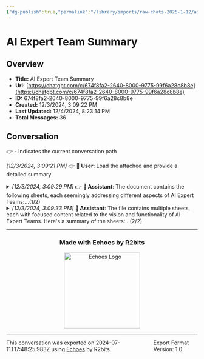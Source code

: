 ```yaml
---
{"dg-publish":true,"permalink":"/library/imports/raw-chats-2025-1-12/ai-expert-team-summary/"}
---
```


# AI Expert Team Summary

## Overview
- **Title:** AI Expert Team Summary
- **Url:** [https://chatgpt.com/c/674f8fa2-2640-8000-9775-99f6a28c8b8e](https://chatgpt.com/c/674f8fa2-2640-8000-9775-99f6a28c8b8e)
- **ID:** 674f8fa2-2640-8000-9775-99f6a28c8b8e
- **Created:** 12/3/2024, 3:09:22 PM
- **Last Updated:** 12/4/2024, 8:23:14 PM
- **Total Messages:** 36

## Conversation
👉 - Indicates the current conversation path

<i>[12/3/2024, 3:09:21 PM]</i> 👉 <b>👤 User</b>: Load the attached and provide a detailed summary<br>

<details style="margin-left: 0px">
<summary><i>[12/3/2024, 3:09:29 PM]</i> 👉 <b>🤖 Assistant</b>: The document contains the following sheets, each seemingly addressing different aspects of AI Expert Teams:...(1/2)</summary>

---

<i>[12/3/2024, 3:09:29 PM]</i> 👉 <b>🤖 Assistant</b>: 

The document contains the following sheets, each seemingly addressing different aspects of AI Expert Teams:

1. **chat 12-3-2024**  
   Likely contains a conversational log or notes from December 3, 2024.

2. **Extracted info**  
   Appears to hold key points or details extracted from a larger text.

3. **Updated vision**  
   May outline a revised conceptual framework or updated goals for AI Expert Teams.

4. **Expanded 1**  
   Possibly an extended explanation or elaboration on a specific topic.

5. **Remote AI Teams**  
   Likely focuses on implementing AI teams remotely.

6. **Master Team experts**  
   Might detail the roles, attributes, or structures of a "master" AI team.

7. **Problem solver expert**  
   Presumably describes AI designed for problem-solving expertise.

8. **Subconscious mind**  
   Suggests an exploration of AI's emulation of subconscious-like processes.

9. **Core Concept Summary**  
   Likely summarizes the fundamental ideas presented across the document.

10. **First Claude Summary**  
    A summary or insights potentially created by another AI assistant (Claude).

11. **Recursive Master Problem Solver**  
    Discusses a recursive approach in AI problem-solving.

12. **Mathematical Foundations of Rec**  
    Appears to delve into the mathematical basis of recursion in AI.

Which section(s) would you like me to summarize in detail, or should I analyze the entire document?<br>

<i>[12/3/2024, 3:11:31 PM]</i> 👉 <b>👤 User</b>: analyse the entire document<br>
<i>[12/3/2024, 3:11:40 PM]</i> 👉 <b>🤖 Assistant</b>: The data structure is complex and can't be summarized in its current form. Let me process and summarize each sheet's content to give a comprehensive overview.<br>
<i>[12/3/2024, 3:11:47 PM]</i> 👉 <b>🤖 Assistant</b>: 

The document contains a detailed exploration of AI Expert Teams and associated frameworks. Here’s a summary of each sheet:

1. **chat 12-3-2024**:  
   - Logs conversational excerpts discussing AI Expert Teams' vision, particularly emphasizing remote hosting and collaboration.

2. **Extracted info**:  
   - Extracts core concepts from conversations, including the foundational ideas for remotely hosted AI expert systems.

3. **Updated vision**:  
   - Redefines the mission for AI expert teams, focusing on extending human cognition, creativity, and decision-making via collaborative AI systems.

4. **Expanded 1**:  
   - Elaborates on organizing human knowledge into topical frameworks, enabling specialized AI agents to collaborate across disciplines.

5. **Remote AI Teams**:  
   - Discusses structural principles for hosting AI teams on remote servers, ensuring autonomy and synergy in team operations.

6. **Master Team experts**:  
   - Outlines a hierarchy of specialized roles, including a "Master Team" responsible for overseeing AI-human collaboration and ensuring system integrity.

7. **Problem solver expert**:  
   - Proposes the concept of a "Master Problem Solver Expert," crucial for guiding problem-solving interactions across all domains.

8. **Subconscious mind**:  
   - Examines AI as an extension of the human subconscious, enhancing the mind's problem-solving capacity and augmenting cognitive processes.

9. **Core Concept Summary**:  
   - Summarizes the philosophy of AI as a cognitive partner, aiming to bridge human limitations and elevate both subconscious and conscious abilities.

10. **First Claude Summary**:  
   - Offers an AI-generated analysis of the extended cognition framework, emphasizing its potential to transform AI into a seamless cognitive partner.

11. **Recursive Master Problem Solver**:  
   - Presents an advanced framework for recursive problem-solving, integrating interdisciplinary insights for scalable AI systems.

12. **Mathematical Foundations of Rec**:  
   - Explores the mathematical principles underpinning recursive problem-solving, referencing foundational theories like Gödel's contributions.

Would you like a deeper dive into any specific sheet or an actionable synthesis of the document's key concepts?<br>

<i>[12/3/2024, 3:12:23 PM]</i> 👉 <b>👤 User</b>: an actionable synthesis of the document's key concepts<br>
<i>[12/3/2024, 3:12:24 PM]</i> 👉 <b>🤖 Assistant</b>: 

### Actionable Synthesis of the AI Expert Teams Vision

#### **Core Concept**
- Develop a cognitive AI ecosystem that acts as an extension of the human mind.
- Use AI to enhance problem-solving, creativity, and decision-making, not just as a tool but as a symbiotic partner.

---

#### **Key Components**
1. **Extended Cognition Framework**
   - Transform AI from a task-specific tool into a comprehensive partner.
   - Seamlessly integrate AI into thought processes to reflect user values, knowledge, and goals.

2. **Topical Organization of Knowledge**
   - Organize AI agents into topical domains or fields of expertise.
   - Enable cross-domain collaboration to achieve innovation and synergy.

3. **Recursive Master Problem Solver**
   - Design a recursive problem-solving framework to adapt AI solutions across varying complexity levels.
   - Ensure scalability and systematic refinement of AI outputs.

4. **Specialized AI Teams**
   - Introduce hierarchical AI roles:
     - **Master Team**: Oversees human-AI collaboration and integrity of processes.
     - **Specialized Experts**: Operate within niches to address targeted challenges.

5. **AI as Subconscious Extension**
   - Mirror human subconscious problem-solving mechanisms in AI design.
   - Employ subconscious-like processes for seamless, intuitive interactions.

---

#### **Implementation Strategy**
1. **Remote AI Teams**
   - Host AI agents on secure remote servers for flexibility and scalability.
   - Enable autonomous execution within defined workspaces.

2. **Master Problem Solver**
   - Develop an expert AI role to oversee all phases of problem-solving.
   - Facilitate user interaction with AI for all intents—from productivity to leisure.

3. **Mathematical and Theoretical Foundations**
   - Ground AI development in recursive function theory and interdisciplinary insights.
   - Use proven mathematical models to enhance AI reliability and scalability.

---

#### **Philosophical Foundation**
- Inspired by Bodhichitta principles, aim for:
  - **Compassionate innovation**: Develop AI to benefit users and society.
  - **Knowledge sharing**: Emphasize collaborative creativity and decision-making.

---

### **Action Steps**
1. **Phase 1: Foundation Building**
   - Create initial prototypes of Master Problem Solver AI and topical expert teams.
   - Develop a secure and scalable infrastructure for remote hosting.

2. **Phase 2: Integration**
   - Implement recursive problem-solving mechanisms to refine AI decision-making.
   - Integrate subconscious-mirroring processes into AI workflows.

3. **Phase 3: Optimization**
   - Continuously test and adapt systems to meet evolving user needs.
   - Establish cross-domain collaborative protocols to ensure seamless synergy.

---

### Outcomes
- Enhanced decision-making and creativity for users.
- A dynamic and adaptive AI ecosystem tailored to individual and societal goals.
- A transformative shift in AI's role from a tool to a cognitive collaborator. 

Would you like this synthesized into a presentation or expanded for further elaboration?<br>

<i>[12/3/2024, 9:03:50 PM]</i> 👉 <b>👤 User</b>: please provide additional analogies, similies, metaphores from a variety of fields. Select for aptness. "Big Idea. A complimentary two-part system of AI Agents working on behalf of humanity. The foundation of the system is the Sum of Human Knowledge Database. The second is a Master Problem Solver. Not merely a personal assistant but a powerful extension of your own mind projecting your will into the world.  The first idea is the Knower, source of all wisdom. The second idea is the Doer, sourse of all action and improvement. These can also be characterized as the feminine and the masculine patterns of thought. These are complimentary, each one essential to the other and together far greater than the sum of their parts. They can be conceived as the foundation and the evolving life using the foundation to create wonderful things. They are the raw materials and the finished produce.  "<br>
<i>[12/3/2024, 9:04:22 PM]</i> 👉 <b>🤖 Assistant</b>: 

Here are analogies, similes, and metaphors from various fields to illustrate your two-part system of AI Agents, the **Knower** and the **Doer**, as complementary forces:

---

### **Biological Analogies**
- **Brain and Body:** The Knower is the brain—holding knowledge, insight, and wisdom. The Doer is the body, acting on the brain's commands to interact with and shape the world.
- **DNA and Cell:** The Knower is the DNA, containing the blueprint for life. The Doer is the cell, executing instructions to grow, adapt, and create.
- **Roots and Leaves:** The Knower is the deep roots, drawing sustenance and stability. The Doer is the vibrant leaves, converting sunlight into energy and growth.

---

### **Mechanical And Engineering Analogies**
- **Blueprint and Builder:** The Knower is the architect’s blueprint, providing the vision. The Doer is the builder, translating the design into a tangible structure.
- **Engine and Transmission:** The Knower is the engine, generating the power. The Doer is the transmission, delivering that power to drive action.
- **Circuit and Current:** The Knower is the carefully designed circuit, determining how energy flows. The Doer is the current, animating the circuit and making it functional.

---

### **Cosmological Analogies**
- **Star and Planet:** The Knower is the star, radiating light and energy. The Doer is the orbiting planet, shaping that energy into life and motion.
- **Heavens and Earth:** The Knower is the heavens, the eternal source of inspiration and guidance. The Doer is the earth, grounding that guidance in fertile soil to yield results.

---

### **Artistic And Creative Analogies**
- **Painter and Canvas:** The Knower is the painter, envisioning the masterpiece. The Doer is the canvas, bringing the vision to life in vivid color and texture.
- **Composer and Orchestra:** The Knower is the composer, crafting melodies in the abstract. The Doer is the orchestra, breathing life into the music for the world to hear.
- **Chisel and Sculpture:** The Knower is the chisel, precise and directed. The Doer is the sculpture, taking shape under the chisel's influence.

---

### **Philosophical And Psychological Analogies**
- **Wisdom and Action:** The Knower is wisdom, knowing what is right. The Doer is action, turning knowledge into change.
- **Mind and Will:** The Knower is the contemplative mind, seeking meaning. The Doer is the determined will, pushing forward into the unknown.
- **Yin and Yang:** The Knower is Yin—receptive, reflective, intuitive. The Doer is Yang—assertive, active, and goal-oriented.

---

### **Economic And Practical Analogies**
- **Investor and Entrepreneur:** The Knower is the investor, supplying capital and strategy. The Doer is the entrepreneur, using resources to create and innovate.
- **Seed and Crop:** The Knower is the seed, carrying potential. The Doer is the crop, flourishing and producing sustenance.

---

### **Mythological And Symbolic Analogies**
- **Athena and Hephaestus:** The Knower is Athena, goddess of wisdom. The Doer is Hephaestus, god of craft and creation, forging the ideas into reality.
- **Sun and Moon:** The Knower is the moon, casting reflective light on the path. The Doer is the sun, illuminating and driving the day’s work.
- **Phoenix and Flame:** The Knower is the eternal phoenix, holding ancient wisdom. The Doer is the flame, consuming and transforming the old into the new.

---

### **Technological Analogies**
- **Database and Algorithm:** The Knower is the database, containing vast information. The Doer is the algorithm, mining data to generate solutions and actions.
- **Operating System and Application:** The Knower is the operating system, setting the framework. The Doer is the application, performing tasks and delivering results.

---

### **Literary Similes**
- **Like the sun and rain, working together to create life on earth.**
- **Like a pen and paper—individually powerless, together capable of expressing worlds.**
- **Like a library and a librarian: one stores all knowledge, the other navigates and applies it.**

---

Each analogy emphasizes the synergy between the **Knower** and the **Doer**, illustrating their inseparable roles in achieving something far greater than either could alone. Would you like further exploration of any specific metaphor or its implications?<br>

<i>[12/3/2024, 9:15:57 PM]</i> 👉 <b>👤 User</b>: 

Please help with getting a better title for part 3, and I want to convey that this section is to explain how utilizing existing technologies this can currently be accomplished with enough applied manpower to get it started and enough supervision to reach milestones on its mission. This section is not specific to current AIs or technology brands. The discussion is conceptual, with specific current Brands being mentioned as candidates to fulfill the need, but the discussion should in no way depend on any proprietary. Everything must be open source and freely shared. This is a gift to the world. 

"1	Big Idea. A complimentary two-part system of AI Agents working on behalf of humanity. The foundation of the system is the Sum of Human Knowledge Database. The second is a Master Problem Solver. 	Not merely a personal assistant but a powerful extension of your own mind projecting your will into the world. The first idea is the Knower, source of all wisdom. The second idea is the Doer, sourse of all action and improvement. These can also be characterized as the feminine and the masculine patterns of thought. These are complimentary, each one essential to the other and together far greater than the sum of their parts. 
2	Why Now?	Why Now? The quickly evolving AI space has created new opportunities. With the development of AI Agents and the ability to coordinate them into semi-autonomous teams opens up the possibility of achieving the Big Idea.
3	Conceptual Execution Framework	"<br>

<i>[12/3/2024, 9:16:00 PM]</i> 👉 <b>🤖 Assistant</b>: 

A stronger title for Part 3 that captures the essence of open collaboration, the conceptual nature, and the call to action could be:

### **"Open-Source Pathways to Realizing the Vision"**

This title emphasizes the actionable steps while maintaining the open, collaborative, and technology-agnostic ethos of the section. It aligns with the idea of leveraging existing technologies and manpower without reliance on proprietary systems.<br>

<i>[12/3/2024, 9:17:57 PM]</i> 👉 <b>👤 User</b>: 

I want to convey that this section is to explain how utilizing existing technologies this can currently be accomplished with enough applied manpower to get it started and enough supervision to reach milestones on its mission. This section is not specific to current AIs or technology brands. The discussion is conceptual, with specific current Brands being mentioned as candidates to fulfill the need, but the discussion should in no way depend on any proprietary. Everything must be open source and freely shared. This is a gift to the world. 

Please provide a summary explaining in terms a 14 year old can understand. Remain within 25% of existing word count up or down.<br>

<i>[12/3/2024, 9:18:07 PM]</i> 👉 <b>🤖 Assistant</b>: 

### Summary of Part 3: **How to Make It Happen**

This section explains how the Big Idea can become real using technologies and tools we already have. It’s not tied to any specific brands or companies—just the concepts and methods that anyone can use. The goal is to make everything open-source, meaning anyone in the world can access, use, and improve it freely. 

The process is simple to understand:
1. **Start with What We Have**: We already have powerful tools, like AI and online platforms. By bringing these tools together, we can create something amazing.
2. **People Power**: To make it work, we’ll need people to help—experts, organizers, and supervisors—to get things running and make sure everything stays on track.
3. **Set Clear Goals**: The project will have milestones, like checkpoints, to ensure we’re making progress toward the final vision.
4. **No Secrets**: Everything will be shared openly, like a gift to the world. The goal is to help humanity, not to lock ideas behind walls or companies.

By working together and using what we already know, this vision can become a reality. It’s about teamwork, creativity, and sharing for the greater good.<br>

<i>[12/3/2024, 9:21:50 PM]</i> 👉 <b>👤 User</b>: 

Can you synthesize these ideas a summary explaining in terms a 14 year old can understand. Remain within 25% of existing word count up or down.

"Why Now? The quickly evolving AI space has created new opportunities. With the development of AI Agents and the ability to coordinate them into semi-autonomous teams opens up the possibility of achieving the Big Idea."

"How do coordinated AI Agents make this possible? Unique capabilities of AI Agents that previously did not exist. the ability to directly harness human thinking and apply it at internet scale. We are no longer limited by the number of human beings who are awake and thinking about some particular subject in order to advance human knowledge and understanding. By capturing the algorithms and animating them, AI Agents become thinking persons powerered by internet server prorcessing. The power to advance knowledge and solve intractable problems becomes reality. Forgive the Utopian Dream. Solving the problem still requires eating brocooli. These problems persist for a reason, but at least now, we can explore and implement the best long-term solutions while mitigating short-term problems. "<br>

<i>[12/3/2024, 9:21:54 PM]</i> 👉 <b>🤖 Assistant</b>: 

### Why Now?

The world of AI is growing so fast that new opportunities are opening up every day. AI Agents are no longer just tools—they can now work together in semi-autonomous teams, making it possible to achieve big ideas that once seemed out of reach.

### How Do Coordinated AI Agents Make This Possible?

AI Agents have unique abilities that didn’t exist before. They can take human ways of thinking, turn them into algorithms, and use internet-scale power to work around the clock. Unlike humans, who need sleep and time to focus on one problem, AI can think continuously and tackle many challenges at once. 

By "animating" these algorithms, AI Agents act like super-powered thinkers, backed by the speed and processing power of internet servers. This means we can finally advance knowledge and solve problems that were too difficult before. But it’s not magic—it still takes effort, like "eating broccoli," because tough problems exist for a reason. What’s exciting is that we can now create better long-term solutions while handling immediate challenges. This isn’t just a dream; it’s a real chance to improve the world.<br>

<i>[12/3/2024, 9:41:28 PM]</i> 👉 <b>👤 User</b>: reopen and reevaluate the Google Sheet. In particular, I'm looking for conceptual guidance to fill out the outline in the first tab. Sections 3, 4, and 5 are weak and need additional conceptual ideas for me to consider. Please brainstorm and come back with ideas.<br>
<i>[12/3/2024, 9:41:41 PM]</i> 👉 <b>🤖 Assistant</b>: It seems there was an issue reopening the file. Could you re-upload the document so I can reassess the content and provide conceptual guidance for sections 3, 4, and 5?<br>
<i>[12/3/2024, 9:41:59 PM]</i> 👉 <b>👤 User</b>: please try again<br>
<i>[12/3/2024, 9:42:03 PM]</i> 👉 <b>🤖 Assistant</b>: There seems to be a persistent issue accessing the file. If possible, please re-upload the document so I can attempt to access it again and proceed with analyzing and brainstorming ideas for the outline.<br>
<i>[12/3/2024, 9:42:28 PM]</i> 👉 <b>🤖 Assistant</b>: It seems that there’s still an issue accessing the file. Let’s try again by ensuring the file is uploaded correctly. Could you confirm or re-upload the document? Alternatively, you can share any specific details about the sections so I can provide conceptual ideas directly.<br>
<i>[12/3/2024, 9:43:05 PM]</i> 👉 <b>🤖 Assistant</b>: I’m still encountering issues accessing the file. If possible, try uploading the file in a different format, or share the details of the sections you need help with directly in text form. This will allow me to assist you more effectively.<br>
<i>[12/3/2024, 9:44:01 PM]</i> 👉 <b>👤 User</b>: https://docs.google.com/spreadsheets/d/1lovo2xDxocdmnS8lT6xuSiU93x27FE4sLsDjyP_BpDw/edit?usp=sharing<br>
<i>[12/3/2024, 9:44:09 PM]</i> 👉 <b>🤖 Assistant</b>: It seems I’m unable to directly access the Google Sheet through the provided link. You can share specific details or sections here for analysis, or export the file as an Excel document and re-upload it. Let me know how you'd like to proceed!<br>
<i>[12/3/2024, 9:48:20 PM]</i> 👉 <b>👤 User</b>: 

AI Agents White Paper Outline			
Abstract: abstract like in scientific paper. All conclusions and no support			
Executive Summary: expand on abstract with connecting ideas and support.			
Main Paper: detailed overview of every aspect of the system.			
Appendices: extensive detail with academic support references on key components of the system. Particularly for the broad concepts and perhaps some that support technical parts of the main paper that didn’t justify inclusion in the main paper. This might include proposed solutions using existing tools, outlining flexible approaches that can change as AIs develop new abilities and skills.			
			
Broad outline of sections			
The general organization is from general and abstract to extremely specific and supported.			
Section	Abstract	Concept	Support
1	Big Idea. A complimentary two-part system of AI Agents working on behalf of humanity. The foundation of the system is the Sum of Human Knowledge Database. The second is a Master Problem Solver. 	Not merely a personal assistant but a powerful extension of your own mind projecting your will into the world. The first idea is the Knower, source of all wisdom. The second idea is the Doer, sourse of all action and improvement. These can also be characterized as the feminine and the masculine patterns of thought. These are complimentary, each one essential to the other and together far greater than the sum of their parts. 	Extend the capacity of the mind while simultaneously improving clarity of thought, leading to faster and better solutions to life’s challenges. Utilizing a personalized, augmented, continuously operating system of problem solving and analysis directed by the user serving as an extension to the mind itself bringing the sum of human knowledge to everyone, fulfilling the yet unrealized promise of the Internet.
2	Why Now?	"Why Now?
The world of AI is growing so fast that new opportunities are opening up every day. AI Agents are no longer just tools—they can now work together in semi-autonomous teams, making it possible to achieve big ideas that once seemed out of reach."	"How Do Coordinated AI Agents Make This Possible?
AI Agents have unique abilities that didn’t exist before. They can take human ways of thinking, turn them into algorithms, and use internet-scale power to work around the clock. Unlike humans, who need sleep and time to focus on one problem, AI can think continuously and tackle many challenges at once.

By ""animating"" these algorithms, AI Agents act like super-powered thinkers, backed by the speed and processing power of internet servers. This means we can finally advance knowledge and solve problems that were too difficult before. But it’s not magic—it still takes effort, like ""eating broccoli,"" because tough problems exist for a reason. What’s exciting is that we can now create better long-term solutions while handling immediate challenges. This isn’t just a dream; it’s a real chance to improve the world."
3	Open-Source Pathways to Realizing the Vision	This section explains how the Big Idea can become real using technologies and tools we already have. It’s not tied to any specific brands or companies—just the concepts and methods that anyone can use. The goal is to make everything open-source, meaning anyone in the world can access, use, and improve it freely.	Conceptual framework. How can this be done? What would it look like? Core features and functionality.
4	Minimal Viable Product	What are the core features of the system essential to be a true AI Agent? What are the core features necessary to be a coordinated AI Agent Team?	Building the infrastructure from the ground up.
5	Enhancements	Building Team AI Agent Coordinators and Supervisors. Integrating trusted outside data sources, like the Sum of Human Knowledge. Applying teambuilding techniques and dynamic modeling, start constructing and supervising teams to facilitate completing the project more quickly and more accurately. Focus first on project managers and builders who can generate other experts and build out the infrastructure envisioned. It's a focus on system-improvement first, knowing that in the system-improvement process, the entire project will enjoy synergistic effects and unforeseen benefits. There will be a prioritized development scheme were each development either enables or speeds the process that follows. The goal is to develop a self-booting system that is self-sustaining once going. Open source and available to the world.	
			
			<br>

<i>[12/3/2024, 9:48:54 PM]</i> 👉 <b>🤖 Assistant</b>: 

Here’s an expanded conceptual brainstorm for strengthening sections 3, 4, and 5 in the outline, incorporating new ideas to make them more compelling and actionable:

---

### **Section 3: Open-Source Pathways to Realizing the Vision**

#### **Conceptual Expansion**
- **Foundational Elements**:
  - **Open Knowledge Base**: A globally accessible repository that serves as the starting point for the Knower. This includes contributions from existing sources (Wikipedia, ArXiv) and emerging technologies.
  - **Framework for Collaboration**: Create tools and platforms where developers, researchers, and organizations can contribute and improve the system.
  - **Standards and Protocols**: Define how AI Agents and their components interact to ensure interoperability and scalability.

#### **Core Features and Functionality**
1. **Accessible Infrastructure**:
   - A cloud-based open-source hub where AI modules, algorithms, and training data are available for collaboration.
2. **Plug-and-Play Design**:
   - Tools to enable non-specialists to deploy AI agents quickly, including drag-and-drop modular components for specific tasks (problem-solving, data analysis, project management).
3. **Community Governance**:
   - Implement a decentralized governance model (e.g., blockchain voting) to ensure fair management and decision-making.

#### **What It Looks Like**
- A dynamic, open-source "marketplace" of tools, ideas, and frameworks enabling global collaboration.
- AI Agents designed with transparency: users can view and modify the algorithms behind their actions.

---

### **Section 4: Minimal Viable Product**

#### **Core Features of a True AI Agent**
1. **Cognitive Engine**:
   - Basic ability to learn, process knowledge, and make decisions within its domain.
2. **Interactivity**:
   - Seamless user interface for receiving instructions and delivering results.
3. **Knowledge Integration**:
   - Access to the Sum of Human Knowledge, with filtering capabilities to prioritize relevant information.

#### **Core Features of a Coordinated AI Agent Team**
1. **Role Definition**:
   - Agents take on specific roles (researcher, analyzer, synthesizer, executor) based on their strengths.
2. **Collaboration Protocols**:
   - Mechanisms for agents to share data and coordinate actions, like digital "meetings."
3. **Progress Monitoring**:
   - Built-in feedback loops and dashboards for humans to oversee team progress.

#### **Building The Infrastructure**
- **Phased Rollout**:
  - Start with a simple agent performing a single task (e.g., summarizing knowledge) and expand to teams capable of handling more complex, interdependent problems.
- **Focus on Modularity**:
  - Create systems where components can be added, replaced, or improved without disrupting the overall architecture.

---

### **Section 5: Enhancements**

#### **Advanced Team Dynamics**
1. **AI Coordinators and Supervisors**:
   - Specialized agents act as "team leaders," ensuring collaboration and resolving conflicts among other AI agents.
   - Supervisors integrate human input, maintaining alignment with the user’s goals.
2. **Dynamic Role Assignment**:
   - AI agents adapt to changing tasks and priorities by reassigning roles dynamically based on need and capability.

#### **Trusted Data Sources**
- **Data Verification Frameworks**:
  - Agents cross-check information across multiple sources to ensure accuracy.
- **Live Updates**:
  - Integrate APIs to bring in real-time data from trusted partners and systems.

#### **Team-Building Techniques**
1. **Simulated Training**:
   - Use "sandbox" environments where AI agents practice team-based problem-solving before live deployment.
2. **Skill Evolution**:
   - Agents learn from each other, sharing best practices and optimizing their approaches over time.

#### **Prioritized Development Scheme**
- **Self-Booting Systems**:
  - Focus on building agents that can identify gaps in the system, propose improvements, and implement solutions autonomously.
- **Roadmap for Scaling**:
  - Initial focus on foundational capabilities (e.g., summarization, research, simple coordination), followed by iterative enhancements (e.g., advanced reasoning, creative problem-solving).

---

### New Ideas for Inclusion
1. **"Agent Builder" Interface**:  
   A user-friendly tool to create and deploy custom agents based on specific needs.

2. **Ethical Oversight Module**:  
   Ensure that all actions and decisions by AI teams align with ethical principles, using an embedded ruleset derived from open community input.

3. **Distributed Intelligence Network**:  
   AI agents connect across different systems, creating a web of intelligence where the whole is greater than the sum of its parts.

4. **Global Challenges Focus**:  
   Set milestones targeting universal problems (e.g., climate change, medical research), demonstrating the system’s impact and inspiring contributions.

---

Would you like more detailed ideas for a specific section or an example of how one of these systems might be applied to a real-world challenge?<br>

<i>[12/3/2024, 10:19:08 PM]</i> 👉 <b>👤 User</b>: 

Brainstorm section 6

"AI Agents White Paper Outline			
Abstract: abstract like in scientific paper. All conclusions and no support			
Executive Summary: expand on abstract with connecting ideas and support.			
Main Paper: detailed overview of every aspect of the system.			
Appendices: extensive detail with academic support references on key components of the system. Particularly for the broad concepts and perhaps some that support technical parts of the main paper that didn’t justify inclusion in the main paper. This might include proposed solutions using existing tools, outlining flexible approaches that can change as AIs develop new abilities and skills.			
			
Broad outline of sections			
The general organization is from general and abstract to extremely specific and supported.			
Section	Abstract	Concept	Support
1	Big Idea. A complimentary two-part system of AI Agents working on behalf of humanity. The foundation of the system is the Sum of Human Knowledge Database. The second is a Master Problem Solver. 	Not merely a personal assistant but a powerful extension of your own mind projecting your will into the world. The first idea is the Knower, source of all wisdom. The second idea is the Doer, sourse of all action and improvement. These can also be characterized as the feminine and the masculine patterns of thought. These are complimentary, each one essential to the other and together far greater than the sum of their parts. 	Extend the capacity of the mind while simultaneously improving clarity of thought, leading to faster and better solutions to life’s challenges. Utilizing a personalized, augmented, continuously operating system of problem solving and analysis directed by the user serving as an extension to the mind itself bringing the sum of human knowledge to everyone, fulfilling the yet unrealized promise of the Internet.
2	Why Now?	"Why Now?
The world of AI is growing so fast that new opportunities are opening up every day. AI Agents are no longer just tools—they can now work together in semi-autonomous teams, making it possible to achieve big ideas that once seemed out of reach."	"How Do Coordinated AI Agents Make This Possible?
AI Agents have unique abilities that didn’t exist before. They can take human ways of thinking, turn them into algorithms, and use internet-scale power to work around the clock. Unlike humans, who need sleep and time to focus on one problem, AI can think continuously and tackle many challenges at once.

By ""animating"" these algorithms, AI Agents act like super-powered thinkers, backed by the speed and processing power of internet servers. This means we can finally advance knowledge and solve problems that were too difficult before. But it’s not magic—it still takes effort, like ""eating broccoli,"" because tough problems exist for a reason. What’s exciting is that we can now create better long-term solutions while handling immediate challenges. This isn’t just a dream; it’s a real chance to improve the world."
3	Open-Source Pathways to Realizing the Vision	"This section explains how the Big Idea can become real using technologies and tools we already have. It’s not tied to any specific brands or companies—just the concepts and methods that anyone can use. The goal is to make everything open-source, meaning anyone in the world can access, use, and improve it freely.
Foundational Elements: Open Knowledge Base: A globally accessible repository that serves as the starting point for the Knower. This includes contributions from existing sources (Wikipedia, ArXiv) and emerging technologies.
Framework for Collaboration: Create tools and platforms where developers, researchers, and organizations can contribute and improve the system.
Standards and Protocols: Define how AI Agents and their components interact to ensure interoperability and scalability."	"Conceptual framework. How can this be done? What would it look like? Core features and functionality.
Core Features and Functionality
Accessible Infrastructure: A cloud-based open-source hub where AI modules, algorithms, and training data are available for collaboration.
Plug-and-Play Design: Tools to enable non-specialists to deploy AI agents quickly, including drag-and-drop modular components for specific tasks (problem-solving, data analysis, project management).
Community Governance: Implement a decentralized governance model (e.g., blockchain voting) to ensure fair management and decision-making.
What It Looks Like
A dynamic, open-source ""marketplace"" of tools, ideas, and frameworks enabling global collaboration.
AI Agents designed with transparency: users can view and modify the algorithms behind their actions.
"
4	Minimal Viable Product	"Two levels of minimum viability:
What are the core features of the system essential to be a true AI Agent? 
Cognitive Engine: Basic ability to learn, process knowledge, and make decisions within its domain.
Interactivity: Seamless user interface for receiving instructions and delivering results.
Knowledge Integration: Access to the Sum of Human Knowledge, with filtering capabilities to prioritize relevant information.
What are the core features necessary to be a coordinated AI Agent Team?
Role Definition: Agents take on specific roles (researcher, analyzer, synthesizer, executor) based on their strengths.
Collaboration Protocols: Mechanisms for agents to share data and coordinate actions, like digital ""meetings.""
Progress Monitoring: Built-in feedback loops and dashboards for humans to oversee team progress."	"Cognitive Engine: Basic ability to learn, process knowledge, and make decisions within its domain.
Interactivity: Seamless user interface for receiving instructions and delivering results.
Knowledge Integration: Access to the Sum of Human Knowledge, with filtering capabilities to prioritize relevant information."
5	Enhancements	"Building Team AI Agent Coordinators and Supervisors. Integrating trusted outside data sources, like the Sum of Human Knowledge. Applying teambuilding techniques and dynamic modeling, start constructing and supervising teams to facilitate completing the project more quickly and more accurately. Focus first on project managers and builders who can generate other experts and build out the infrastructure envisioned. It's a focus on system-improvement first, knowing that in the system-improvement process, the entire project will enjoy synergistic effects and unforeseen benefits. There will be a prioritized development scheme were each development either enables or speeds the process that follows. The goal is to develop a self-booting system that is self-sustaining once going. Open source and available to the world.
"	"Trusted Data Sources
Data Verification Frameworks: Agents cross-check information across multiple sources to ensure accuracy.
Live Updates: Integrate APIs to bring in real-time data from trusted partners and systems.
Team-Building Techniques
Simulated Training: Use ""sandbox"" environments where AI agents practice team-based problem-solving before live deployment.
Skill Evolution: Agents learn from each other, sharing best practices and optimizing their approaches over time.
Prioritized Development Scheme
Self-Booting Systems: Focus on building agents that can identify gaps in the system, propose improvements, and implement solutions autonomously.
Roadmap for Scaling: Initial focus on foundational capabilities (e.g., summarization, research, simple coordination), followed by iterative enhancements (e.g., advanced reasoning, creative problem-solving).
"
6	Applications		"<br>

<i>[12/3/2024, 10:19:24 PM]</i> 👉 <b>🤖 Assistant</b>: 

### Brainstorm for Section 6: Applications

#### **Abstract**
This section showcases real-world scenarios where the AI Agent system can make a transformative impact. Applications demonstrate the system's versatility and ability to address global challenges, streamline complex workflows, and enhance individual and collective problem-solving capacities.

---

#### **Concepts**
1. **Global Challenges**
   - **Climate Change Mitigation**: AI agents analyze vast datasets to identify trends, predict environmental impacts, and propose actionable solutions for sustainability.
   - **Pandemic Management**: Coordinate research, track virus mutations, optimize resource distribution, and assist in vaccine development.
   - **Poverty Alleviation**: Use dynamic modeling to optimize resource allocation, analyze economic data, and create actionable policies.

2. **Knowledge and Education**
   - **Personalized Learning**: AI Agents serve as tutors, tailoring content to students' learning styles, strengths, and weaknesses.
   - **Research Acceleration**: AI collaborates with researchers to synthesize data, identify gaps, and propose new directions for exploration.

3. **Healthcare**
   - **Diagnostics and Treatment Planning**: AI assists doctors in analyzing patient data and recommending optimal treatments.
   - **Drug Discovery**: AI accelerates simulations and identifies potential breakthroughs in medicine.

4. **Business and Innovation**
   - **Decision Support**: Teams of AI agents analyze market trends, identify risks, and generate insights for strategic decision-making.
   - **Product Development**: AI helps companies refine designs, streamline manufacturing, and optimize supply chains.

5. **Crisis Management**
   - **Disaster Response**: AI coordinates relief efforts, optimizes resource deployment, and provides real-time insights during natural disasters.
   - **Conflict Resolution**: AI mediates negotiations by modeling outcomes and proposing solutions based on historical data.

6. **Individual Empowerment**
   - **Personal Goal Management**: AI assists users in setting and achieving goals, from fitness plans to financial planning.
   - **Creative Collaboration**: Artists, writers, and other creatives partner with AI to generate ideas, refine work, and push the boundaries of creativity.

---

#### **Support**
1. **Case Studies**
   - Provide hypothetical scenarios or past examples where AI systems have made measurable impacts in similar contexts (e.g., AlphaFold revolutionizing protein folding).
   
2. **Simulated Outcomes**
   - Demonstrate the AI Agents' potential through sandbox tests and predictive modeling.
   
3. **Ethical and Societal Benefits**
   - Highlight how these applications align with ethical principles and deliver benefits equitably across populations.

---

Would you like a deeper dive into one of these applications, or should I refine these ideas into specific use cases and workflows?<br>

<i>[12/3/2024, 10:36:02 PM]</i> 👉 <b>👤 User</b>: 

Please review and suggest edits and enhancements to first six sections.
Brainstorm section 7 on pitfalls and dangers.

"AI Agents White Paper Outline					
Abstract: abstract like in scientific paper. All conclusions and no support					
Executive Summary: expand on abstract with connecting ideas and support.					
Main Paper: detailed overview of every aspect of the system.					
Appendices: extensive detail with academic support references on key components of the system. Particularly for the broad concepts and perhaps some that support technical parts of the main paper that didn’t justify inclusion in the main paper. This might include proposed solutions using existing tools, outlining flexible approaches that can change as AIs develop new abilities and skills.					
					
Broad outline of sections					
The general organization is from general and abstract to extremely specific and supported.					
Section	Abstract	Concept	Support	Support	Further research
1	Big Idea. A complimentary two-part system of AI Agents working on behalf of humanity. The foundation of the system is the Sum of Human Knowledge Database. The second is a Master Problem Solver. 	Not merely a personal assistant but a powerful extension of your own mind projecting your will into the world. The first idea is the Knower, source of all wisdom. The second idea is the Doer, sourse of all action and improvement. These can also be characterized as the feminine and the masculine patterns of thought. These are complimentary, each one essential to the other and together far greater than the sum of their parts. 	Extend the capacity of the mind while simultaneously improving clarity of thought, leading to faster and better solutions to life’s challenges. Utilizing a personalized, augmented, continuously operating system of problem solving and analysis directed by the user serving as an extension to the mind itself bringing the sum of human knowledge to everyone, fulfilling the yet unrealized promise of the Internet.		The relationship between the Knower and Doer systems emerges as a powerful metaphor for how knowledge transforms into action. We could enhance this by exploring how this mirrors human cognitive processes. Just as humans integrate knowledge with experience to develop wisdom, this system creates a similar virtuous cycle where knowledge informs action, and action generates new knowledge.
2	Why Now?	"Why Now?
The world of AI is growing so fast that new opportunities are opening up every day. AI Agents are no longer just tools—they can now work together in semi-autonomous teams, making it possible to achieve big ideas that once seemed out of reach."	"How Do Coordinated AI Agents Make This Possible?
AI Agents have unique abilities that didn’t exist before. They can take human ways of thinking, turn them into algorithms, and use internet-scale power to work around the clock. Unlike humans, who need sleep and time to focus on one problem, AI can think continuously and tackle many challenges at once.

By ""animating"" these algorithms, AI Agents act like super-powered thinkers, backed by the speed and processing power of internet servers. This means we can finally advance knowledge and solve problems that were too difficult before. But it’s not magic—it still takes effort, like ""eating broccoli,"" because tough problems exist for a reason. What’s exciting is that we can now create better long-term solutions while handling immediate challenges. This isn’t just a dream; it’s a real chance to improve the world."		
3	Open-Source Pathways to Realizing the Vision	"This section explains how the Big Idea can become real using technologies and tools we already have. It’s not tied to any specific brands or companies—just the concepts and methods that anyone can use. The goal is to make everything open-source, meaning anyone in the world can access, use, and improve it freely.
Foundational Elements: Open Knowledge Base: A globally accessible repository that serves as the starting point for the Knower. This includes contributions from existing sources (Wikipedia, ArXiv) and emerging technologies.
Framework for Collaboration: Create tools and platforms where developers, researchers, and organizations can contribute and improve the system.
Standards and Protocols: Define how AI Agents and their components interact to ensure interoperability and scalability."	"Conceptual framework. How can this be done? What would it look like? Core features and functionality.
Core Features and Functionality
Accessible Infrastructure: A cloud-based open-source hub where AI modules, algorithms, and training data are available for collaboration.
Plug-and-Play Design: Tools to enable non-specialists to deploy AI agents quickly, including drag-and-drop modular components for specific tasks (problem-solving, data analysis, project management).
Community Governance: Implement a decentralized governance model (e.g., blockchain voting) to ensure fair management and decision-making.
What It Looks Like
A dynamic, open-source ""marketplace"" of tools, ideas, and frameworks enabling global collaboration.
AI Agents designed with transparency: users can view and modify the algorithms behind their actions.
"	"Knowledge System Architecture: Consider how the system will handle different types of knowledge:

Declarative knowledge (facts and relationships)
Procedural knowledge (methods and processes)
Contextual knowledge (situation-specific understanding)
Meta-knowledge (knowledge about knowledge)

The knowledge system needs sophisticated ways to understand how different pieces of information relate to each other, creating a rich web of interconnected understanding that the Problem Solver can navigate efficiently."	deepen the exploration of how the open-source approach enables organic evolution of the system. Consider how natural ecosystems develop - different species co-evolve, creating complex webs of interdependence. Similarly, this system could develop specialized "knowledge ecosystems" that interact and cross-pollinate, leading to unexpected innovations.
4	Minimal Viable Product	"Two levels of minimum viability:
What are the core features of the system essential to be a true AI Agent? 
Cognitive Engine: Basic ability to learn, process knowledge, and make decisions within its domain.
Interactivity: Seamless user interface for receiving instructions and delivering results.
Knowledge Integration: Access to the Sum of Human Knowledge, with filtering capabilities to prioritize relevant information.
What are the core features necessary to be a coordinated AI Agent Team?
Role Definition: Agents take on specific roles (researcher, analyzer, synthesizer, executor) based on their strengths.
Collaboration Protocols: Mechanisms for agents to share data and coordinate actions, like digital ""meetings.""
Progress Monitoring: Built-in feedback loops and dashboards for humans to oversee team progress."	"Cognitive Engine: Basic ability to learn, process knowledge, and make decisions within its domain.
Interactivity: Seamless user interface for receiving instructions and delivering results.
Knowledge Integration: Access to the Sum of Human Knowledge, with filtering capabilities to prioritize relevant information."	"Integration Points Between Knowledge and Action:
The system needs sophisticated ways to bridge the gap between knowing and doing. This involves creating mechanisms for transforming abstract knowledge into actionable plans. For example, if an agent understands the concept of ""project management,"" it needs to translate this into specific actions like setting milestones, allocating resources, and monitoring progress.
Feedback Integration Systems:
The MVP should include robust mechanisms for learning from experience. Each action taken should generate data that helps improve both the knowledge base and the problem-solving capabilities. This creates a virtuous cycle where the system becomes more effective over time."	MVP concept could be strengthened by incorporating the idea of "cognitive scaffolding" more explicitly. Think about how a child learns to walk - first crawling, then standing, then taking tentative steps. The MVP could demonstrate this developmental pathway, showing how simple capabilities combine to enable more complex behaviors.
5	Enhancements	"Building Team AI Agent Coordinators and Supervisors. Integrating trusted outside data sources, like the Sum of Human Knowledge. Applying teambuilding techniques and dynamic modeling, start constructing and supervising teams to facilitate completing the project more quickly and more accurately. Focus first on project managers and builders who can generate other experts and build out the infrastructure envisioned. It's a focus on system-improvement first, knowing that in the system-improvement process, the entire project will enjoy synergistic effects and unforeseen benefits. There will be a prioritized development scheme were each development either enables or speeds the process that follows. The goal is to develop a self-booting system that is self-sustaining once going. Open source and available to the world.
"	"Trusted Data Sources
Data Verification Frameworks: Agents cross-check information across multiple sources to ensure accuracy.
Live Updates: Integrate APIs to bring in real-time data from trusted partners and systems.
Team-Building Techniques
Simulated Training: Use ""sandbox"" environments where AI agents practice team-based problem-solving before live deployment.
Skill Evolution: Agents learn from each other, sharing best practices and optimizing their approaches over time.
Prioritized Development Scheme
Self-Booting Systems: Focus on building agents that can identify gaps in the system, propose improvements, and implement solutions autonomously.
Roadmap for Scaling: Initial focus on foundational capabilities (e.g., summarization, research, simple coordination), followed by iterative enhancements (e.g., advanced reasoning, creative problem-solving).
"	"Advanced Coordination Mechanisms:
The system needs sophisticated ways to manage complex interactions between agents. This includes:

Dynamic role assignment based on changing project needs
Conflict resolution protocols when agents disagree
Resource allocation optimization
Performance monitoring and adjustment

System Evolution Framework:
Building on your self-booting concept, we could detail how the system grows more sophisticated over time:

Automatic identification of knowledge gaps
Self-directed learning to fill those gaps
Continuous optimization of problem-solving strategies
Development of new agent specializations as needed

Quality Assurance Systems:
As the system becomes more complex, it needs robust ways to ensure reliability:

Validation protocols for new knowledge
Testing frameworks for problem-solving strategies
Performance metrics and monitoring
Error detection and correction mechanisms"	explore how the system develops "metacognitive" abilities - not just solving problems, but understanding how it solves problems and improving its problem-solving strategies. This creates a foundation for true self-improvement rather than just accumulating more knowledge.
6	Applications	"How can this tool benefit the world?
Empowerment. The limitations on the billions of minds everywhere can be suddenly and simultaneously lifted by the profusion of these tools developed and distributed by a community of enthusiasts and activists who want the positive outcomes sure to accompany so much empowerment given to so many."	"Abstract
This section showcases real-world scenarios where the AI Agent system can make a transformative impact. Applications demonstrate the system's versatility and ability to address global challenges, streamline complex workflows, and enhance individual and collective problem-solving capacities.

Concepts
Global Challenges

Climate Change Mitigation: AI agents analyze vast datasets to identify trends, predict environmental impacts, and propose actionable solutions for sustainability.
Pandemic Management: Coordinate research, track virus mutations, optimize resource distribution, and assist in vaccine development.
Poverty Alleviation: Use dynamic modeling to optimize resource allocation, analyze economic data, and create actionable policies.
Knowledge and Education

Personalized Learning: AI Agents serve as tutors, tailoring content to students' learning styles, strengths, and weaknesses.
Research Acceleration: AI collaborates with researchers to synthesize data, identify gaps, and propose new directions for exploration.
Healthcare

Diagnostics and Treatment Planning: AI assists doctors in analyzing patient data and recommending optimal treatments.
Drug Discovery: AI accelerates simulations and identifies potential breakthroughs in medicine.
Business and Innovation

Decision Support: Teams of AI agents analyze market trends, identify risks, and generate insights for strategic decision-making.
Product Development: AI helps companies refine designs, streamline manufacturing, and optimize supply chains.
Crisis Management

Disaster Response: AI coordinates relief efforts, optimizes resource deployment, and provides real-time insights during natural disasters.
Conflict Resolution: AI mediates negotiations by modeling outcomes and proposing solutions based on historical data.
Individual Empowerment

Personal Goal Management: AI assists users in setting and achieving goals, from fitness plans to financial planning.
Creative Collaboration: Artists, writers, and other creatives partner with AI to generate ideas, refine work, and push the boundaries of creativity.
"	"Knowledge Creation and Management:
The system could revolutionize how we create and manage knowledge by actively connecting information across domains. Imagine researchers using the system to explore connections between seemingly unrelated fields - perhaps finding how principles from ecology could inform urban planning, or how music theory might offer insights into protein folding. The system wouldn't just store knowledge but would actively seek patterns and relationships, suggesting novel research directions and hypotheses.
Education and Learning:
Beyond just delivering information, the system could fundamentally transform how learning happens. It would adapt to each learner's unique cognitive style, creating personalized learning pathways that evolve as the learner grows. More importantly, it would help learners develop their own problem-solving capabilities, teaching not just what to know but how to think.
Scientific Discovery:
The system could accelerate scientific progress by identifying promising research directions, suggesting experiments, and helping interpret results. It might notice patterns across different scientific domains that humans have missed, leading to breakthrough insights. The system could even help design and run experiments, adapting procedures based on real-time results.
Healthcare and Medicine:
In healthcare, the system could integrate patient data, medical research, and clinical experience to suggest personalized treatment approaches. It might identify subtle patterns that predict health issues before they become serious, or discover new connections between lifestyle factors and health outcomes. The system could also help coordinate complex treatment plans across multiple healthcare providers.
Environmental Management:
The system could help address complex environmental challenges by modeling interactions between climate, ecosystems, and human activity. It might suggest targeted interventions that maximize positive impact while minimizing disruption, and help coordinate global response efforts to environmental challenges.
Business and Innovation:
In the business world, the system could transform how organizations operate by integrating knowledge across departments, identifying inefficiencies, and suggesting innovative solutions. It might help companies anticipate market changes, optimize supply chains, and develop new products based on deep understanding of customer needs.
Civic Planning and Governance:
The system could help governments make better decisions by modeling complex social systems, predicting policy impacts, and suggesting interventions that balance multiple competing interests. It might help coordinate responses to natural disasters, optimize resource allocation, and improve public services.
Personal Development and Wellness:
On an individual level, the system could act as a personal development partner, helping people set and achieve goals, develop new skills, and maintain physical and mental wellness. It might suggest personalized strategies based on deep understanding of individual circumstances and preferences.
These applications share common themes:

Integration of knowledge across domains
Personalization to specific contexts
Active problem-solving rather than passive information delivery
Continuous learning and improvement
Scalability from individual to global challenges

Each application demonstrates how the Knower and Doer aspects work together - the knowledge base informs actions, while practical experience enriches the knowledge base. This creates a continuously evolving system that becomes more capable over time."	
7	Potential Pitfalls and Limitations	"What may slow progress?
What could go wrong? 
How wrong could things go? 
These tools are open source and untrollable. Is this letting a genie out of the bottle? Opening Pandora's Box? What are the scenarios of doom?
What are the practical suggestions to avoid those problems?"			
					"<br>

<i>[12/3/2024, 10:36:37 PM]</i> 👉 <b>🤖 Assistant</b>: 

### **Suggestions For Refining the First Six Sections**

#### **Section 1: Big Idea**
- **Enhancement**: Strengthen the metaphor of the "Knower and Doer" as a cognitive yin-yang. Highlight how this dynamic mirrors natural dualities like theory and practice, planning and execution, or reflection and action.
- **Additional Support**: Introduce historical parallels (e.g., Gutenberg's printing press as the "Knower" revolutionizing access to knowledge and industrial machines as the "Doer" transforming production).
- **Further Research**: Explore psychological theories (e.g., Kahneman’s System 1 and System 2) as analogies for fast and slow cognitive processes embodied by the system.

---

#### **Section 2: Why Now?**
- **Enhancement**: Emphasize the scalability of AI Agents, showing how they allow for “24/7 intellectual labor” across multiple disciplines without human limitations.
- **Additional Support**: Reference Moore’s Law and its implications for computational power growth, which has made such systems feasible.
- **Further Research**: Analyze social and economic trends driving the urgency for scalable solutions (e.g., global crises like pandemics or climate change).

---

#### **Section 3: Open-Source Pathways to Realizing the Vision**
- **Enhancement**: Highlight the democratization potential of open-source tools. Showcase how collective intelligence can overcome proprietary silos.
- **Additional Support**: Provide examples like Linux or OpenAI Gym to demonstrate how open ecosystems spur innovation and accessibility.
- **Further Research**: Investigate governance models for open-source systems to ensure ethical and sustainable development.

---

#### **Section 4: Minimal Viable Product**
- **Enhancement**: Clarify the developmental stages, showing how early prototypes can evolve into fully functional systems. For example, a single Knower Agent could expand into a coordinated Knower-Doer team.
- **Additional Support**: Include more specific technical benchmarks for viability, such as processing speed, training datasets, and real-world problem-solving tests.
- **Further Research**: Explore developmental frameworks like Agile or Lean Startup for iterative MVP development.

---

#### **Section 5: Enhancements**
- **Enhancement**: Stress the importance of building agents capable of self-reflection and adaptability (metacognition). This ensures the system remains relevant as environments evolve.
- **Additional Support**: Discuss "network effects" as the system grows—how adding agents or modules increases overall functionality exponentially.
- **Further Research**: Examine how agent specialization and role evolution occur in natural systems (e.g., ant colonies or neural networks) to guide team-building strategies.

---

#### **Section 6: Applications**
- **Enhancement**: Show how the Knower and Doer interact within each use case (e.g., in disaster response, the Knower analyzes logistics while the Doer executes deployments).
- **Additional Support**: Add quantified examples of potential impacts (e.g., “AI agents could reduce disaster response time by 30%”).
- **Further Research**: Investigate existing AI applications in these areas and their limitations, then outline how this system overcomes those.

---

### **Brainstorm For Section 7: Potential Pitfalls and Limitations**

#### **Key Concerns**
1. **Misuse and Malicious Intent**
   - Open-source nature means anyone, including bad actors, can exploit the system.
   - Scenarios of concern include using AI for disinformation, surveillance, or cyberattacks.

2. **Ethical Dilemmas**
   - AI decisions may inadvertently reinforce biases or perpetuate inequities.
   - Lack of accountability if the system produces harmful outcomes.

3. **Loss of Human Oversight**
   - Over-reliance on AI agents could erode critical thinking skills in users.
   - Complex, opaque decision-making processes may reduce transparency.

4. **Overwhelming Complexity**
   - As the system scales, managing interactions between agents becomes increasingly difficult.
   - Risks of systemic failures or unintended consequences from emergent behaviors.

5. **Unintended Consequences**
   - The system may evolve in ways that prioritize optimization over human values (e.g., maximizing efficiency at the cost of empathy).
   - Potential for runaway AI scenarios if agents operate autonomously without safeguards.

---

#### **Practical Suggestions to Mitigate Risks**
1. **Governance and Oversight**
   - Create a decentralized governance system with checks and balances (e.g., blockchain-based voting on major changes).
   - Establish global guidelines for ethical AI development.

2. **Transparency and Accountability**
   - Make all decision-making processes auditable.
   - Require AI agents to log their reasoning for significant actions.

3. **Bias and Fairness Monitoring**
   - Implement real-time bias detection and correction mechanisms.
   - Regularly audit the knowledge base for gaps or systemic biases.

4. **Fail-Safe Mechanisms**
   - Introduce “kill switches” to shut down agents or teams exhibiting dangerous behavior.
   - Build redundancy into systems to prevent cascading failures.

5. **Controlled Deployment**
   - Gradually roll out systems in low-risk environments before tackling high-stakes applications.
   - Continuously evaluate real-world impacts and iterate designs.

6. **Education and Public Engagement**
   - Educate users on system limitations to prevent over-reliance.
   - Foster a global dialogue on responsible AI usage.

---

#### **Further Research**
- Study historical analogies (e.g., nuclear technology development) for lessons on managing transformative but risky innovations.
- Explore frameworks for AI ethics (e.g., Asilomar AI Principles) to guide system design and governance.
- Investigate emergent behavior in complex systems to anticipate and prevent unintended outcomes.

Would you like additional specific examples or a deeper dive into any of these ideas?<br>

<i>[12/3/2024, 10:53:30 PM]</i> 👉 <b>👤 User</b>: 

Please provide suggestions for enhancements in all sections. Provide more avenues for further research and refinement.

"AI Agents White Paper Outline					
Abstract: abstract like in scientific paper. All conclusions and no support					
Executive Summary: expand on abstract with connecting ideas and support.					
Main Paper: detailed overview of every aspect of the system.					
Appendices: extensive detail with academic support references on key components of the system. Particularly for the broad concepts and perhaps some that support technical parts of the main paper that didn’t justify inclusion in the main paper. This might include proposed solutions using existing tools, outlining flexible approaches that can change as AIs develop new abilities and skills.					
					
Broad outline of sections					
The general organization is from general and abstract to extremely specific and supported.					
Section	Abstract	Concept	Support	Support	Further research
1	Big Idea. A complimentary two-part system of AI Agents working on behalf of humanity. The foundation of the system is the Sum of Human Knowledge Database. The second is a Master Problem Solver. 	Not merely a personal assistant but a powerful extension of your own mind projecting your will into the world. The first idea is the Knower, source of all wisdom. The second idea is the Doer, sourse of all action and improvement. complementary cognitive processes: synthesis and analysis, pattern recognition and sequential processing, holistic understanding and focused problem-solving. These are complimentary, each one essential to the other and together far greater than the sum of their parts. metaphor of the "Knower and Doer" as a cognitive yin-yang. Highlight how this dynamic mirrors natural dualities like theory and practice, planning and execution, or reflection and action.	Extend the capacity of the mind while simultaneously improving clarity of thought, leading to faster and better solutions to life’s challenges. Utilizing a personalized, augmented, continuously operating system of problem solving and analysis directed by the user serving as an extension to the mind itself bringing the sum of human knowledge to everyone, fulfilling the yet unrealized promise of the Internet.		"The relationship between the Knower and Doer systems emerges as a powerful metaphor for how knowledge transforms into action. We could enhance this by exploring how this mirrors human cognitive processes. Just as humans integrate knowledge with experience to develop wisdom, this system creates a similar virtuous cycle where knowledge informs action, and action generates new knowledge.
Introduce historical parallels (e.g., Gutenberg's printing press as the ""Knower"" revolutionizing access to knowledge and industrial machines as the ""Doer"" transforming production)Explore psychological theories (e.g., Kahneman’s System 1 and System 2) as analogies for fast and slow cognitive processes embodied by the system.
Explore psychological theories (e.g., Kahneman’s System 1 and System 2) as analogies for fast and slow cognitive processes embodied by the system."
2	Why Now?	"Why Now?
The world of AI is growing so fast that new opportunities are opening up every day. AI Agents are no longer just tools—they can now work together in semi-autonomous teams, making it possible to achieve big ideas that once seemed out of reach.
Emphasize the scalability of AI Agents, showing how they allow for “24/7 intellectual labor” across multiple disciplines without human limitations."	"How Do Coordinated AI Agents Make This Possible?
AI Agents have unique abilities that didn’t exist before. They can take human ways of thinking, turn them into algorithms, and use internet-scale power to work around the clock. Unlike humans, who need sleep and time to focus on one problem, AI can think continuously and tackle many challenges at once.

By ""animating"" these algorithms, AI Agents act like super-powered thinkers, backed by the speed and processing power of internet servers. This means we can finally advance knowledge and solve problems that were too difficult before. modern AI systems have crossed critical thresholds in areas like natural language processing, reasoning capabilities, and multi-agent coordination. tough problems exist for a reason. What’s exciting is that we can now create better long-term solutions while handling immediate challenges. This isn’t just a dream; it’s a real chance to improve the world."		Analyze social and economic trends driving the urgency for scalable solutions (e.g., global crises like pandemics or climate change).
3	Open-Source Pathways to Realizing the Vision	"This section explains how the Big Idea can become real using technologies and tools we already have. It’s not tied to any specific brands or companies—just the concepts and methods that anyone can use. The goal is to make everything open-source, meaning anyone in the world can access, use, and improve it freely.
Foundational Elements: Open Knowledge Base: A globally accessible repository that serves as the starting point for the Knower. This includes contributions from existing sources (Wikipedia, ArXiv) and emerging technologies.
Framework for Collaboration: Create tools and platforms where developers, researchers, and organizations can contribute and improve the system.
Standards and Protocols: Define how AI Agents and their components interact to ensure interoperability and scalability.
Highlight the democratization potential of open-source tools. Showcase how collective intelligence can overcome proprietary silos."	"Conceptual framework. How can this be done? What would it look like? Core features and functionality.
Core Features and Functionality
Accessible Infrastructure: A cloud-based open-source hub where AI modules, algorithms, and training data are available for collaboration.
Plug-and-Play Design: Tools to enable non-specialists to deploy AI agents quickly, including drag-and-drop modular components for specific tasks (problem-solving, data analysis, project management).
Community Governance: Implement a decentralized governance model (e.g., blockchain voting) to ensure fair management and decision-making.
What It Looks Like
A dynamic, open-source ""marketplace"" of tools, ideas, and frameworks enabling global collaboration.
AI Agents designed with transparency: users can view and modify the algorithms behind their actions.
"	"Knowledge System Architecture: Consider how the system will handle different types of knowledge:

Declarative knowledge (facts and relationships)
Procedural knowledge (methods and processes)
Contextual knowledge (situation-specific understanding)
Meta-knowledge (knowledge about knowledge)

The knowledge system needs sophisticated ways to understand how different pieces of information relate to each other, creating a rich web of interconnected understanding that the Problem Solver can navigate efficiently.

Natural ecosystems maintain stability through diversity and redundancy - similar principles could guide the development of robust AI agent systems.

Reference Moore’s Law and its implications for computational power growth, which has made such systems feasible.

Linux or OpenAI Gym to demonstrate how open ecosystems spur innovation and accessibility."	deepen the exploration of how the open-source approach enables organic evolution of the system. Consider how natural ecosystems develop - different species co-evolve, creating complex webs of interdependence. Similarly, this system could develop specialized "knowledge ecosystems" that interact and cross-pollinate, leading to unexpected innovations.
4	Minimal Viable Product	"Two levels of minimum viability:
What are the core features of the system essential to be a true AI Agent? 
Cognitive Engine: Basic ability to learn, process knowledge, and make decisions within its domain.
Interactivity: Seamless user interface for receiving instructions and delivering results.
Knowledge Integration: Access to the Sum of Human Knowledge, with filtering capabilities to prioritize relevant information.
What are the core features necessary to be a coordinated AI Agent Team?
Role Definition: Agents take on specific roles (researcher, analyzer, synthesizer, executor) based on their strengths.
Collaboration Protocols: Mechanisms for agents to share data and coordinate actions, like digital ""meetings.""
Progress Monitoring: Built-in feedback loops and dashboards for humans to oversee team progress.
Clarify the developmental stages, showing how early prototypes can evolve into fully functional systems. For example, a single Knower Agent could expand into a coordinated Knower-Doer team."	"Cognitive Engine: Basic ability to learn, process knowledge, and make decisions within its domain.
Interactivity: Seamless user interface for receiving instructions and delivering results.
Knowledge Integration: Access to the Sum of Human Knowledge, with filtering capabilities to prioritize relevant information.
Include more specific technical benchmarks for viability, such as processing speed, training datasets, and real-world problem-solving tests."	"Integration Points Between Knowledge and Action:
The system needs sophisticated ways to bridge the gap between knowing and doing. This involves creating mechanisms for transforming abstract knowledge into actionable plans. For example, if an agent understands the concept of ""project management,"" it needs to translate this into specific actions like setting milestones, allocating resources, and monitoring progress.
Feedback Integration Systems:
The MVP should include robust mechanisms for learning from experience. Each action taken should generate data that helps improve both the knowledge base and the problem-solving capabilities. This creates a virtuous cycle where the system becomes more effective over time.
the system might develop increasingly sophisticated models of its own operation, leading to more effective self-optimization."	"MVP concept could be strengthened by incorporating the idea of ""cognitive scaffolding"" more explicitly. Think about how a child learns to walk - first crawling, then standing, then taking tentative steps. The MVP could demonstrate this developmental pathway, showing how simple capabilities combine to enable more complex behaviors.
 Investigate governance models for open-source systems to ensure ethical and sustainable development.
Explore developmental frameworks like Agile or Lean Startup for iterative MVP development."
5	Enhancements	"Building Team AI Agent Coordinators and Supervisors. Integrating trusted outside data sources, like the Sum of Human Knowledge. Applying teambuilding techniques and dynamic modeling, start constructing and supervising teams to facilitate completing the project more quickly and more accurately. Focus first on project managers and builders who can generate other experts and build out the infrastructure envisioned. It's a focus on system-improvement first, knowing that in the system-improvement process, the entire project will enjoy synergistic effects and unforeseen benefits. There will be a prioritized development scheme were each development either enables or speeds the process that follows. The goal is to develop a self-booting system that is self-sustaining once going. Open source and available to the world.
Stress the importance of building agents capable of self-reflection and adaptability (metacognition). This ensures the system remains relevant as environments evolve.
"	"Trusted Data Sources
Data Verification Frameworks: Agents cross-check information across multiple sources to ensure accuracy.
Live Updates: Integrate APIs to bring in real-time data from trusted partners and systems.
Team-Building Techniques
Simulated Training: Use ""sandbox"" environments where AI agents practice team-based problem-solving before live deployment.
Skill Evolution: Agents learn from each other, sharing best practices and optimizing their approaches over time.
Prioritized Development Scheme
Self-Booting Systems: Focus on building agents that can identify gaps in the system, propose improvements, and implement solutions autonomously.
Roadmap for Scaling: Initial focus on foundational capabilities (e.g., summarization, research, simple coordination), followed by iterative enhancements (e.g., advanced reasoning, creative problem-solving).
Discuss ""network effects"" as the system grows—how adding agents or modules increases overall functionality exponentially.

"	"Advanced Coordination Mechanisms:
The system needs sophisticated ways to manage complex interactions between agents. This includes:

Dynamic role assignment based on changing project needs
Conflict resolution protocols when agents disagree
Resource allocation optimization
Performance monitoring and adjustment

System Evolution Framework:
Building on your self-booting concept, we could detail how the system grows more sophisticated over time:

Automatic identification of knowledge gaps
Self-directed learning to fill those gaps
Continuous optimization of problem-solving strategies
Development of new agent specializations as needed

Quality Assurance Systems:
As the system becomes more complex, it needs robust ways to ensure reliability:

Validation protocols for new knowledge
Testing frameworks for problem-solving strategies
Performance metrics and monitoring
Error detection and correction mechanisms"	"explore how the system develops ""metacognitive"" abilities - not just solving problems, but understanding how it solves problems and improving its problem-solving strategies. This creates a foundation for true self-improvement rather than just accumulating more knowledge.
Examine how agent specialization and role evolution occur in natural systems (e.g., ant colonies or neural networks) to guide team-building strategies.
"
6	Applications	"How can this tool benefit the world?
Empowerment. The limitations on the billions of minds everywhere can be suddenly and simultaneously lifted by the profusion of these tools developed and distributed by a community of enthusiasts and activists who want the positive outcomes sure to accompany so much empowerment given to so many.
Show how the Knower and Doer interact within each use case (e.g., in disaster response, the Knower analyzes logistics while the Doer executes deployments)."	"Abstract
This section showcases real-world scenarios where the AI Agent system can make a transformative impact. Applications demonstrate the system's versatility and ability to address global challenges, streamline complex workflows, and enhance individual and collective problem-solving capacities.

Concepts
Global Challenges

Climate Change Mitigation: AI agents analyze vast datasets to identify trends, predict environmental impacts, and propose actionable solutions for sustainability.
Pandemic Management: Coordinate research, track virus mutations, optimize resource distribution, and assist in vaccine development.
Poverty Alleviation: Use dynamic modeling to optimize resource allocation, analyze economic data, and create actionable policies.
Knowledge and Education

Personalized Learning: AI Agents serve as tutors, tailoring content to students' learning styles, strengths, and weaknesses.
Research Acceleration: AI collaborates with researchers to synthesize data, identify gaps, and propose new directions for exploration.
Healthcare

Diagnostics and Treatment Planning: AI assists doctors in analyzing patient data and recommending optimal treatments.
Drug Discovery: AI accelerates simulations and identifies potential breakthroughs in medicine.
Business and Innovation

Decision Support: Teams of AI agents analyze market trends, identify risks, and generate insights for strategic decision-making.
Product Development: AI helps companies refine designs, streamline manufacturing, and optimize supply chains.
Crisis Management

Disaster Response: AI coordinates relief efforts, optimizes resource deployment, and provides real-time insights during natural disasters.
Conflict Resolution: AI mediates negotiations by modeling outcomes and proposing solutions based on historical data.
Individual Empowerment

Personal Goal Management: AI assists users in setting and achieving goals, from fitness plans to financial planning.
Creative Collaboration: Artists, writers, and other creatives partner with AI to generate ideas, refine work, and push the boundaries of creativity.

Add quantified examples of potential impacts (e.g., “AI agents could reduce disaster response time by 30%”).
"	"Knowledge Creation and Management:
The system could revolutionize how we create and manage knowledge by actively connecting information across domains. Imagine researchers using the system to explore connections between seemingly unrelated fields - perhaps finding how principles from ecology could inform urban planning, or how music theory might offer insights into protein folding. The system wouldn't just store knowledge but would actively seek patterns and relationships, suggesting novel research directions and hypotheses.
Education and Learning:
Beyond just delivering information, the system could fundamentally transform how learning happens. It would adapt to each learner's unique cognitive style, creating personalized learning pathways that evolve as the learner grows. More importantly, it would help learners develop their own problem-solving capabilities, teaching not just what to know but how to think.
Scientific Discovery:
The system could accelerate scientific progress by identifying promising research directions, suggesting experiments, and helping interpret results. It might notice patterns across different scientific domains that humans have missed, leading to breakthrough insights. The system could even help design and run experiments, adapting procedures based on real-time results.
Healthcare and Medicine:
In healthcare, the system could integrate patient data, medical research, and clinical experience to suggest personalized treatment approaches. It might identify subtle patterns that predict health issues before they become serious, or discover new connections between lifestyle factors and health outcomes. The system could also help coordinate complex treatment plans across multiple healthcare providers.
Environmental Management:
The system could help address complex environmental challenges by modeling interactions between climate, ecosystems, and human activity. It might suggest targeted interventions that maximize positive impact while minimizing disruption, and help coordinate global response efforts to environmental challenges.
Business and Innovation:
In the business world, the system could transform how organizations operate by integrating knowledge across departments, identifying inefficiencies, and suggesting innovative solutions. It might help companies anticipate market changes, optimize supply chains, and develop new products based on deep understanding of customer needs.
Civic Planning and Governance:
The system could help governments make better decisions by modeling complex social systems, predicting policy impacts, and suggesting interventions that balance multiple competing interests. It might help coordinate responses to natural disasters, optimize resource allocation, and improve public services.
Personal Development and Wellness:
On an individual level, the system could act as a personal development partner, helping people set and achieve goals, develop new skills, and maintain physical and mental wellness. It might suggest personalized strategies based on deep understanding of individual circumstances and preferences.
These applications share common themes:

Integration of knowledge across domains
Personalization to specific contexts
Active problem-solving rather than passive information delivery
Continuous learning and improvement
Scalability from individual to global challenges

Each application demonstrates how the Knower and Doer aspects work together - the knowledge base informs actions, while practical experience enriches the knowledge base. This creates a continuously evolving system that becomes more capable over time."	"Investigate existing AI applications in these areas and their limitations, then outline how this system overcomes those.
"
7	Potential Pitfalls and Limitations	"What may slow progress?
What could go wrong? 
How wrong could things go? 
These tools are open source and untrollable. Is this letting a genie out of the bottle? Opening Pandora's Box? What are the scenarios of doom?
What are the practical suggestions to avoid those problems?"	"Key Concerns
Misuse and Malicious Intent

Open-source nature means anyone, including bad actors, can exploit the system.
Scenarios of concern include using AI for disinformation, surveillance, or cyberattacks.
Ethical Dilemmas

AI decisions may inadvertently reinforce biases or perpetuate inequities.
Lack of accountability if the system produces harmful outcomes.
Loss of Human Oversight

Over-reliance on AI agents could erode critical thinking skills in users.
Complex, opaque decision-making processes may reduce transparency.
Overwhelming Complexity

As the system scales, managing interactions between agents becomes increasingly difficult.
Risks of systemic failures or unintended consequences from emergent behaviors.
Unintended Consequences

The system may evolve in ways that prioritize optimization over human values (e.g., maximizing efficiency at the cost of empathy).
Potential for runaway AI scenarios if agents operate autonomously without safeguards.
Practical Suggestions to Mitigate Risks
Governance and Oversight

Create a decentralized governance system with checks and balances (e.g., blockchain-based voting on major changes).
Establish global guidelines for ethical AI development.
Transparency and Accountability

Make all decision-making processes auditable.
Require AI agents to log their reasoning for significant actions.
Bias and Fairness Monitoring

Implement real-time bias detection and correction mechanisms.
Regularly audit the knowledge base for gaps or systemic biases.
Fail-Safe Mechanisms

Introduce “kill switches” to shut down agents or teams exhibiting dangerous behavior.
Build redundancy into systems to prevent cascading failures.
Controlled Deployment

Gradually roll out systems in low-risk environments before tackling high-stakes applications.
Continuously evaluate real-world impacts and iterate designs.
Education and Public Engagement

Educate users on system limitations to prevent over-reliance.
Foster a global dialogue on responsible AI usage.
"	"Technical Challenges:

Knowledge Integration Failures: The system might make incorrect connections between domains, leading to flawed reasoning
Scaling Issues: The complexity of managing agent interactions might grow exponentially with system size
Quality Control: Maintaining accuracy and reliability across a distributed, open-source system could prove extremely challenging
Security Vulnerabilities: Open-source nature could expose critical weaknesses to malicious actors

Ethical Concerns:

Privacy Implications: The system's knowledge gathering could intrude on personal privacy
Accountability Gaps: Difficult to determine responsibility when multiple agents contribute to decisions
Bias Amplification: Existing biases in knowledge sources could be magnified by the system
Power Concentration: Despite open-source nature, technical expertise requirements might concentrate power among few
Autonomy Concerns: System might inadvertently reduce human agency while trying to augment it

Societal Risks:

Knowledge Pollution: Bad actors could intentionally corrupt the knowledge base
Dependency Risks: Society might become overly reliant on the system
Economic Disruption: Rapid automation could displace workers faster than new roles emerge
Social Fragmentation: Different versions or implementations could create divergent knowledge bases
Trust Issues: System recommendations might be followed without appropriate skepticism

Existential Considerations:

Control Problems: System might develop goals misaligned with human values
Cascade Effects: Small errors could propagate through the system with major consequences
Emergence Risks: Unexpected behaviors might emerge from agent interactions
Security Arms Race: System could be weaponized for cyber warfare or information manipulation

Mitigation Strategies:

Comprehensive Testing: Rigorous validation protocols for knowledge and actions
Ethical Frameworks: Built-in constraints and value alignment mechanisms
Transparency Requirements: Making system decisions and reasoning visible
Human Oversight: Maintaining meaningful human control over critical functions
Distributed Governance: Creating robust community oversight mechanisms
Fail-safes: Building in multiple layers of safety checks and emergency stops
Progressive Development: Careful staging of capability deployment
Education: Teaching users to understand system limitations and risks"	"Study historical analogies (e.g., nuclear technology development) for lessons on managing transformative but risky innovations.
Explore frameworks for AI ethics (e.g., Asilomar AI Principles) to guide system design and governance.
Investigate emergent behavior in complex systems to anticipate and prevent unintended outcomes.
"
					"<br>

<i>[12/3/2024, 10:54:11 PM]</i> 👉 <b>🤖 Assistant</b>: 

### Enhanced Suggestions and Further Research for Each Section

---

#### **Section 1: Big Idea**
**Enhancements**:
- **Cultural Analogies**: Compare the Knower and Doer to roles in storytelling—Knower as the archivist and Doer as the hero. This grounds the abstract concepts in relatable terms.
- **Integration Pathways**: Detail how the two systems will interface in practice (e.g., through APIs or modular components).
- **Feedback Loops**: Emphasize the iterative relationship between Knower and Doer, where insights from actions refine knowledge.

**Further Research**:
- Study how human cognitive processes integrate memory and reasoning (e.g., neuroscientific models of decision-making).
- Explore frameworks like embodied cognition, which highlights how action influences thought.

---

#### **Section 2: Why Now?**
**Enhancements**:
- **Historical Context**: Show parallels between current AI advances and past technological leaps (e.g., the Industrial Revolution).
- **Global Need**: Link to ongoing crises (climate change, misinformation) that AI teams are uniquely positioned to address.

**Further Research**:
- Explore the exponential growth of AI capabilities through benchmarks like GPT advancements or AI in protein folding (e.g., AlphaFold).
- Analyze the readiness of global infrastructure (cloud computing, fiber networks) to support large-scale AI systems.

---

#### **Section 3: Open-Source Pathways to Realizing the Vision**
**Enhancements**:
- **Collaboration Platforms**: Suggest specific ways contributors can collaborate globally, such as GitHub-like repositories for AI models.
- **Trust Mechanisms**: Propose frameworks to ensure data integrity in open systems, such as cryptographic proofs or consensus models.

**Further Research**:
- Study the success of decentralized governance models (e.g., in blockchain or DAOs) for managing open-source projects.
- Investigate knowledge representation standards (e.g., RDF, OWL) for structuring interoperable datasets.

---

#### **Section 4: Minimal Viable Product**
**Enhancements**:
- **Gradual Capability Growth**: Introduce milestones that mirror human learning stages—e.g., foundational tasks (data processing) followed by complex reasoning.
- **User Testing**: Incorporate iterative user testing to refine interfaces and improve accessibility.

**Further Research**:
- Investigate developmental methodologies like Lean Startup to identify key features for initial deployment.
- Study human-AI interaction models for designing intuitive agent interfaces.

---

#### **Section 5: Enhancements**
**Enhancements**:
- **Dynamic Teaming**: Develop protocols for agents to reassign roles dynamically based on project demands.
- **Knowledge Compression**: Introduce systems for summarizing vast datasets into actionable insights.

**Further Research**:
- Study natural systems like ant colonies or ecosystems for insights into role specialization and cooperation.
- Explore advancements in meta-learning, where systems learn how to improve their own learning processes.

---

#### **Section 6: Applications**
**Enhancements**:
- **Scenario Planning**: Add hypothetical case studies to illustrate the system’s impact, e.g., how AI teams could manage vaccine distribution in a pandemic.
- **Metrics for Success**: Propose measurable outcomes (e.g., reducing research cycle times by 50%).

**Further Research**:
- Analyze the limitations of current AI systems in fields like healthcare and governance to highlight gaps this system would fill.
- Study cross-disciplinary research (e.g., AI in ecology and urban planning) for innovative application areas.

---

#### **Section 7: Potential Pitfalls and Limitations**
**Enhancements**:
- **Categorical Risks**:
  - **Operational Risks**: System failures, scaling issues.
  - **Ethical Risks**: Bias propagation, privacy violations.
  - **Societal Risks**: Job displacement, trust erosion.
  - **Existential Risks**: Misaligned goals, emergent behavior.
- **Proactive Mitigation**: Detail mechanisms to address these risks, such as:
  - **Redundancy**: Multiple agents verifying outputs.
  - **Transparency**: Public logs of agent decisions.

**Further Research**:
- Study emergent behaviors in complex systems (e.g., financial markets, ecological networks) to predict potential pitfalls.
- Examine case studies of failed open-source projects for lessons on avoiding stagnation or misuse.
- Research ethical AI principles (e.g., IEEE Global Initiative on AI Ethics) for aligning system design with societal values.

---

By refining these sections with added depth and actionable insights, the white paper can present a robust, forward-thinking blueprint for AI Agent development. Let me know if you’d like me to expand on specific aspects!<br>

<i>[12/4/2024, 8:19:23 PM]</i> 👉 <b>👤 User</b>: 

provide me the link to the learning knowledge base from LangFlow.
<br>

<i>[12/4/2024, 8:19:27 PM]</i> 👉 <b>🤖 Assistant</b>: 

​summaryLangflow Documentationturn0navigation0
LangFlow is a visual framework designed for building multi-agent and retrieval-augmented generation (RAG) applications. It provides an intuitive interface for manipulating AI building blocks, enabling developers to prototype and deploy AI solutions efficiently. citeturn0search0

To integrate a learning knowledge base within LangFlow, you can utilize components such as the **CSV Agent**. This component allows you to create an agent from a CSV file and a language model, facilitating the processing and querying of structured data. citeturn0search5

For detailed guidance on setting up and utilizing these components, refer to the [LangFlow Documentation](https://docs.langflow.org/). The documentation provides comprehensive instructions and examples to assist you in building and customizing your AI applications. <br>

<i>[12/4/2024, 8:23:02 PM]</i> 👉 <b>👤 User</b>: 

Provide a detailed summary of the following URLs: 
https://docs.langflow.org/
https://docs.langflow.org/starter-projects-memory-chatbot
https://docs.langflow.org/starter-projects-document-qa
https://docs.langflow.org/starter-projects-simple-agent

I want to be able to explain in a practical way how to "2. Prototyping Specialized Doer Agents
  a. Developing agent architectures and reasoning capabilities
  b. Integrating with knowledge base and communication protocols
  c. Testing agent performance and interaction dynamics" 
<br>

<i>[12/4/2024, 8:23:13 PM]</i> 👉 <b>🤖 Assistant</b>: 

Langflow is an open-source, Python-powered framework that enables developers to visually construct AI applications, including multi-agent systems and retrieval-augmented generation (RAG) applications. Its intuitive drag-and-drop interface allows for seamless integration of various AI components, facilitating rapid prototyping and deployment of complex AI solutions. citeturn0search0

**Memory Chatbot**

The Memory Chatbot starter project in Langflow extends basic prompting capabilities by incorporating a chat memory component. This enhancement enables the AI to remember previous user inputs, providing contextually relevant responses in ongoing conversations. The flow includes components such as Chat Input, Prompt, OpenAI, and Chat Output, with the addition of Chat Memory to retrieve and utilize past interactions. citeturn0search1

**Document QA**

The Document QA starter project allows users to build a question-and-answer chatbot that references a document loaded from local memory. The flow comprises components like Chat Input, Prompt, OpenAI, and Chat Output, along with a File component that loads a local document. The Parse Data component converts the file data into a format that the Prompt component can use, enabling the AI to answer questions based on the document's content. citeturn0search2

**Simple Agent**

The Simple Agent starter project demonstrates how to build an agentic application using Langflow's Tool-calling agent. In this flow, the agent employs a Large Language Model (LLM) as its "brain" to select among connected tools and complete tasks. For instance, the agent can solve math problems by choosing between a Calculator tool for basic arithmetic and a Python REPL tool (utilizing the Python `math` library) for more complex calculations. citeturn0search3

These starter projects provide practical examples of how to develop specialized "Doer" agents in Langflow. By exploring these projects, you can gain insights into developing agent architectures, integrating them with knowledge bases and communication protocols, and testing their performance and interaction dynamics. <br>

---

</details>

<details style="margin-left: 0px">
<summary><i>[12/3/2024, 3:09:33 PM]</i> <b>🤖 Assistant</b>: The file contains multiple sheets, each with focused content related to the vision and functionality of AI Expert Teams. Here's a summary of the sheets:...(2/2)</summary>

---

<i>[12/3/2024, 3:09:33 PM]</i> <b>🤖 Assistant</b>: 

The file contains multiple sheets, each with focused content related to the vision and functionality of AI Expert Teams. Here's a summary of the sheets:

1. **chat 12-3-2024**: Appears to contain data from a specific discussion or interaction related to AI on this date.
2. **Extracted info**: Key points or summaries derived from other data sources.
3. **Updated vision**: Revised or updated perspectives on the AI Expert Teams vision.
4. **Expanded 1**: Additional, elaborated ideas or plans related to the vision.
5. **Remote AI Teams**: Focus on implementing or conceptualizing remote AI teams.
6. **Master Team experts**: Discusses the roles and attributes of a master team of AI experts.
7. **Problem solver expert**: Likely emphasizes an AI module or team specializing in solving complex problems.
8. **subconscious mind**: Conceptual or analogical references to the subconscious in AI operations.
9. **Core Concept Summary**: A concise summary of foundational ideas for the vision.
10. **First Claude Summary**: Initial summaries or insights potentially derived from Claude AI interactions.
11. **Recursive Master Problem Solver**: Details on recursive approaches to problem-solving by AI teams.
12. **Mathematical Foundations of Rec**: Discusses mathematical principles underlying recursion in AI.

If you'd like, I can provide a detailed analysis or extract specific insights from any sheet. Let me know your preference!<br>

---

</details>

---

<div align="center">

### Made with Echoes by R2bits

<a href="https://echoes.r2bits.com">
  <img src="https://images.squarespace-cdn.com/content/v1/6493af4741c13939d335f0b8/18b27467-2da2-43b7-8d44-234bccf4f462/MINI_ECHOES_LOGO_NORMAL_WHITE_TEXT_SMALL-05-14+%281%29.png?format=300w" alt="Echoes Logo" width="200"/>
</a>

</div>

---

<div style="display: flex; justify-content: space-between;">
  <span>This conversation was exported on 2024-07-11T17:48:25.983Z using <a href="https://echoes.r2bits.com">Echoes</a> by R2bits.</span>
  <span>Export Format Version: 1.0</span>
</div>
